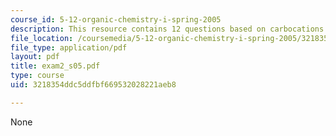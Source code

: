```yaml
---
course_id: 5-12-organic-chemistry-i-spring-2005
description: This resource contains 12 questions based on carbocations.
file_location: /coursemedia/5-12-organic-chemistry-i-spring-2005/3218354ddc5ddfbf669532028221aeb8_exam2_s05.pdf
file_type: application/pdf
layout: pdf
title: exam2_s05.pdf
type: course
uid: 3218354ddc5ddfbf669532028221aeb8

---
```

None